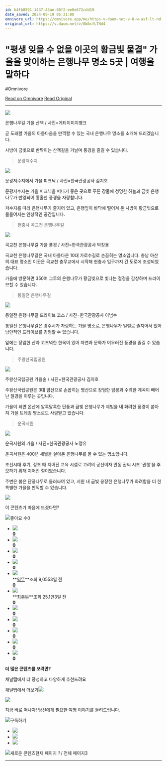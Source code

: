 ```yaml
---
id: b4fb8591-1437-43ae-80f2-ee0e672cdd19
date_saved: 2024-09-19 05:31:00
omnivore_url: https://omnivore.app/me/https-v-daum-net-v-8-w-asf-lt-nd-4-19206d4ad9d
original_url: https://v.daum.net/v/8WAsfLTNd4
---
```


# "평생 잊을 수 없을 이곳의 황금빛 물결" 가을을 맞이하는 은행나무 명소 5곳 | 여행을말하다
#Omnivore
 
[Read on Omnivore](https://omnivore.app/me/https-v-daum-net-v-8-w-asf-lt-nd-4-19206d4ad9d)
[Read Original](https://v.daum.net/v/8WAsfLTNd4)
 
---

![](https://proxy-prod.omnivore-image-cache.app/658x0,sxlr0EnY4L335-63RpYyYXIRI_0j1AU2ha0rtOuPrATI/https://img2.daumcdn.net/thumb/R658x0.q70/?fname=https://t1.daumcdn.net/news/202409/17/speaktravel/20240917170002226vdbg.jpg)

 은행나무길 가을 산책 / 사진=게티이미지뱅크

곧 도래할 가을의 아름다움을 만끽할 수 있는 국내 은행나무 명소를 소개해 드리겠습니다. 

사방이 금빛으로 반짝이는 산책길을 거닐며 풍경을 즐길 수 있습니다.

> 문광저수지

![](https://proxy-prod.omnivore-image-cache.app/658x0,sKQrHDCmDNK3WbP2XkIG11-xMSw3crjzdOdTO0EW9miI/https://img3.daumcdn.net/thumb/R658x0.q70/?fname=https://t1.daumcdn.net/news/202409/17/speaktravel/20240917170002440ipnx.jpg)

 문광저수지에서 가을 피크닉 / 사진=한국관광공사 김지호

문광저수지는 가을 피크닉을 떠나기 좋은 곳으로 푸른 강물에 청명한 하늘과 금빛 은행나무가 반영되어 황홀한 풍경을 자랑합니다.

저수지를 따라 은행나무가 줄지어 있고, 은행잎이 바닥에 떨어져 온 사방이 황금빛으로 물들여지는 인상적인 공간입니다.

> 현충사 곡교천 은행나무길

![](https://proxy-prod.omnivore-image-cache.app/658x0,sPorpgUZt4Mue_PWzvZOzFUeljCimcBVz5TBbFFdiSrI/https://img2.daumcdn.net/thumb/R658x0.q70/?fname=https://t1.daumcdn.net/news/202409/17/speaktravel/20240917170002656dmgj.jpg)

 곡교천 은행나무길 가을 풍경 / 사진=한국관광공사 박장용

곡교천 은행나무길은 국내 아름다운 10대 가로수길로 손꼽히는 명소입니다. 충남 아산의 대표 명소인 이곳은 곡교천 충무교에서 시작해 현충사 입구까지 긴 도로에 조성되었습니다.

가을에 방문하면 350여 그루의 은행나무가 황금빛으로 빛나는 절경을 감상하며 드라이브할 수 있습니다.

> 통일전 은행나무길

![](https://proxy-prod.omnivore-image-cache.app/658x0,sbQQqKUWzPbUe7qx2qg7RXfgQeDGs1yBuQVnTRbc4fsg/https://img1.daumcdn.net/thumb/R658x0.q70/?fname=https://t1.daumcdn.net/news/202409/17/speaktravel/20240917170002874oecn.jpg)

 통일전 은행나무길 드라이브 코스 / 사진=한국관광공사 이범수

통일전 은행나무길은 경주시가 자랑하는 가을 명소로, 은행나무가 일렬로 줄지어서 있어 낭만적인 드라이브를 경험할 수 있습니다. 

앞에는 장엄한 산과 고즈넉한 한옥이 있어 자연과 문화가 어우러진 풍경을 즐길 수 있습니다.

> 주왕산국립공원

![](https://proxy-prod.omnivore-image-cache.app/658x0,sVCd6qLSIpmrGT073w0wF7gdvjuZZVZdDDXHKn1FDVYo/https://img1.daumcdn.net/thumb/R658x0.q70/?fname=https://t1.daumcdn.net/news/202409/17/speaktravel/20240917170003095oosy.jpg)

 주왕산국립공원 가을숲 / 사진=한국관광공사 김지호

주왕산국립공원은 3대 암산으로 손꼽히는 명산으로 장엄한 암봉과 수려한 계곡이 빼어난 절경을 이루는 곳입니다.

가을이 되면 온산에 알록달록한 단풍과 금빛 은행나무가 제빛을 내 화려한 풍경이 쏟아져 가을 트레킹 명소로도 사랑받고 있습니다.

> 운곡서원

![](https://proxy-prod.omnivore-image-cache.app/658x0,s2w3-5CVQzdNjXXlHotcpZ0-w3Xo70xQVlwKTnXa0Elc/https://img1.daumcdn.net/thumb/R658x0.q70/?fname=https://t1.daumcdn.net/news/202409/17/speaktravel/20240917170003345rskl.jpg)

 운곡서원의 가을 / 사진=한국관광공사 노명유

운곡서원은 400년 세월을 살아온 은행나무를 볼 수 있는 명소입니다. 

조선시대 후기, 정조 때 지어진 교육 시설로 고려의 공신이자 안동 권씨 시조 ‘권행’을 추모하기 위해 지어진 절이었습니다.

주변은 붉은 단풍나무로 둘러싸여 있고, 서원 내 금빛 웅장한 은행나무가 화려함을 더 한 특별한 가을을 만끽할 수 있습니다.

![](https://proxy-prod.omnivore-image-cache.app/658x0,svq9-Uk41QZAhXGiON7Zq7SFwyhFKBMsz4jdDNY_Php0/https://img3.daumcdn.net/thumb/R658x0.q70/?fname=https://t1.daumcdn.net/news/202409/17/speaktravel/20240917170003606sfxe.jpg)

이 콘텐츠가 마음에 드셨다면?

![](https://proxy-prod.omnivore-image-cache.app/0x0,s_Wf9YSyw6O_OJy3yotaMmXHM23mvOMH7lMtrzavicUM/https://t1.daumcdn.net/media/common/contentsview_2024/ico_contents.svg)좋아요 수0

* [![](https://proxy-prod.omnivore-image-cache.app/0x0,smVO_GGxw8naQBkAGM14YXJvPBjYtoiFAn4yO9_74u9w/https://t1.daumcdn.net/media/common/contentsview_2024/ico_noimage.svg)](https://v.daum.net/channel/550552)  
**0**
* [![](https://proxy-prod.omnivore-image-cache.app/0x0,smVO_GGxw8naQBkAGM14YXJvPBjYtoiFAn4yO9_74u9w/https://t1.daumcdn.net/media/common/contentsview_2024/ico_noimage.svg)](https://v.daum.net/channel/3365)  
**0**
* [![](https://proxy-prod.omnivore-image-cache.app/0x0,smVO_GGxw8naQBkAGM14YXJvPBjYtoiFAn4yO9_74u9w/https://t1.daumcdn.net/media/common/contentsview_2024/ico_noimage.svg)](https://v.daum.net/channel/550485)  
**0**
* [![](https://proxy-prod.omnivore-image-cache.app/0x0,smVO_GGxw8naQBkAGM14YXJvPBjYtoiFAn4yO9_74u9w/https://t1.daumcdn.net/media/common/contentsview_2024/ico_noimage.svg)](https://v.daum.net/channel/540919)  
**0**
* [![](https://proxy-prod.omnivore-image-cache.app/0x0,smVO_GGxw8naQBkAGM14YXJvPBjYtoiFAn4yO9_74u9w/https://t1.daumcdn.net/media/common/contentsview_2024/ico_noimage.svg)](https://v.daum.net/channel/2206)  
**[익뚜](https://v.daum.net/channel/2206)**조회 9,0553일 전  
**0**
* [![](https://proxy-prod.omnivore-image-cache.app/0x0,smVO_GGxw8naQBkAGM14YXJvPBjYtoiFAn4yO9_74u9w/https://t1.daumcdn.net/media/common/contentsview_2024/ico_noimage.svg)](https://v.daum.net/channel/550561)  
**[최주부](https://v.daum.net/channel/550561)**조회 25.1만3일 전  
**0**
* [![](https://proxy-prod.omnivore-image-cache.app/0x0,smVO_GGxw8naQBkAGM14YXJvPBjYtoiFAn4yO9_74u9w/https://t1.daumcdn.net/media/common/contentsview_2024/ico_noimage.svg)](https://v.daum.net/channel/550660)  
**0**
* [![](https://proxy-prod.omnivore-image-cache.app/0x0,smVO_GGxw8naQBkAGM14YXJvPBjYtoiFAn4yO9_74u9w/https://t1.daumcdn.net/media/common/contentsview_2024/ico_noimage.svg)](https://v.daum.net/channel/550758)  
**0**
* [![](https://proxy-prod.omnivore-image-cache.app/0x0,smVO_GGxw8naQBkAGM14YXJvPBjYtoiFAn4yO9_74u9w/https://t1.daumcdn.net/media/common/contentsview_2024/ico_noimage.svg)](https://v.daum.net/channel/550565)  
**0**
* [![](https://proxy-prod.omnivore-image-cache.app/0x0,smVO_GGxw8naQBkAGM14YXJvPBjYtoiFAn4yO9_74u9w/https://t1.daumcdn.net/media/common/contentsview_2024/ico_noimage.svg)](https://v.daum.net/channel/550457)  
**0**
* [![](https://proxy-prod.omnivore-image-cache.app/0x0,smVO_GGxw8naQBkAGM14YXJvPBjYtoiFAn4yO9_74u9w/https://t1.daumcdn.net/media/common/contentsview_2024/ico_noimage.svg)](https://v.daum.net/channel/3498)  
**0**

**더 많은 콘텐츠를 보려면?**

채널탭에서 더 풍성하고 다양하게 추천드려요

채널탭에서 더보기![](https://proxy-prod.omnivore-image-cache.app/0x0,s_Wf9YSyw6O_OJy3yotaMmXHM23mvOMH7lMtrzavicUM/https://t1.daumcdn.net/media/common/contentsview_2024/ico_contents.svg)

[![](https://proxy-prod.omnivore-image-cache.app/0x0,smVO_GGxw8naQBkAGM14YXJvPBjYtoiFAn4yO9_74u9w/https://t1.daumcdn.net/media/common/contentsview_2024/ico_noimage.svg)](https://v.daum.net/channel/547475)

지금 바로 떠나자! 당신에게 필요한 여행 이야기를 들려드립니다.

![](https://proxy-prod.omnivore-image-cache.app/0x0,s_Wf9YSyw6O_OJy3yotaMmXHM23mvOMH7lMtrzavicUM/https://t1.daumcdn.net/media/common/contentsview_2024/ico_contents.svg)구독하기

* [![](https://proxy-prod.omnivore-image-cache.app/0x0,spwo0Ee8a5d6v2AA6iH_eEAe81yl2e9qrMtUDneY3BHw/https://t1.daumcdn.net/media/common/noimage/ico_noimage_l.png)](https://v.daum.net/v/fKQc41Q0Ry)
* [![](https://proxy-prod.omnivore-image-cache.app/0x0,spwo0Ee8a5d6v2AA6iH_eEAe81yl2e9qrMtUDneY3BHw/https://t1.daumcdn.net/media/common/noimage/ico_noimage_l.png)](https://v.daum.net/v/86wFUYVZfn)
* [![](https://proxy-prod.omnivore-image-cache.app/0x0,spwo0Ee8a5d6v2AA6iH_eEAe81yl2e9qrMtUDneY3BHw/https://t1.daumcdn.net/media/common/noimage/ico_noimage_l.png)](https://v.daum.net/v/fB5RGchLI0)

![](https://proxy-prod.omnivore-image-cache.app/0x0,s_Wf9YSyw6O_OJy3yotaMmXHM23mvOMH7lMtrzavicUM/https://t1.daumcdn.net/media/common/contentsview_2024/ico_contents.svg)새로운 콘텐츠현재 페이지 _1_ / 전체 페이지3

---